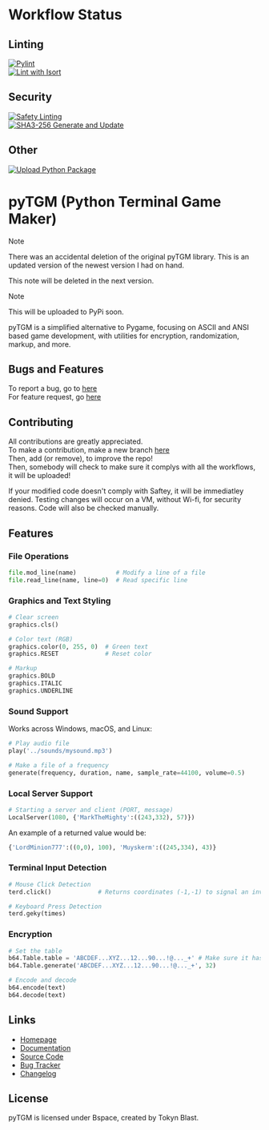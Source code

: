 # Workflow Status
## Linting
[![Pylint](https://github.com/TokynBlast/pyTGM/actions/workflows/pylint.yml/badge.svg)](https://github.com/TokynBlast/pyTGM/actions/workflows/pylint.yml)<br>
[![Lint with Isort](https://github.com/TokynBlast/pyTGM/actions/workflows/Isort.yml/badge.svg)](https://github.com/TokynBlast/pyTGM/actions/workflows/Isort.yml)<br>
## Security
[![Safety Linting](https://github.com/TokynBlast/pyTGM/actions/workflows/Saftey.yml/badge.svg)](https://github.com/TokynBlast/pyTGM/actions/workflows/Saftey.yml)<br>
[![SHA3-256 Generate and Update](https://github.com/TokynBlast/pyTGM/actions/workflows/generate-sha3-hashes.yml/badge.svg)](https://github.com/TokynBlast/pyTGM/actions/workflows/generate-sha3-hashes.yml)<br>

## Other
[![Upload Python Package](https://github.com/TokynBlast/pyTGM/actions/workflows/python-publish.yml/badge.svg)](https://github.com/TokynBlast/pyTGM/actions/workflows/python-publish.yml)

# pyTGM (Python Terminal Game Maker)

>[!NOTE]
> There was an accidental deletion of the original pyTGM library. This is an updated version of the newest version I had on hand.
>
>This note will be deleted in the next version.

>[!NOTE]
>This will be uploaded to PyPi soon.

pyTGM is a simplified alternative to Pygame, focusing on ASCII and ANSI based game development, with utilities for encryption, randomization, markup, and more.

## Bugs and Features
To report a bug, go to [here](https://github.com/TokynBlast/pyTGM/issues/new?assignees=&labels=&projects=&template=bug_report.md&title=)<br>
For feature request, go [here](https://github.com/TokynBlast/pyTGM/issues/new?assignees=&labels=&projects=&template=feature_request.md&title=)

## Contributing
All contributions are greatly appreciated.<br>
To make a contribution, make a new branch [here](https://github.com/TokynBlast/pyTGM/branches)<br>
Then, add (or remove), to improve the repo!<br>
Then, somebody will check to make sure it complys with all the workflows, it will be uploaded!

If your modified code doesn't comply with Saftey, it will be immediatley denied.
Testing changes will occur on a VM, without Wi-fi, for security reasons.
Code will also be checked manually.

## Features

### File Operations
```python
file.mod_line(name)           # Modify a line of a file
file.read_line(name, line=0)  # Read specific line
```

### Graphics and Text Styling
```python
# Clear screen
graphics.cls()

# Color text (RGB)
graphics.color(0, 255, 0)  # Green text
graphics.RESET             # Reset color

# Markup
graphics.BOLD
graphics.ITALIC
graphics.UNDERLINE
```

### Sound Support
Works across Windows, macOS, and Linux:
```python
# Play audio file
play('../sounds/mysound.mp3')

# Make a file of a frequency
generate(frequency, duration, name, sample_rate=44100, volume=0.5)
```

### Local Server Support
```python
# Starting a server and client (PORT, message)
LocalServer(1080, {'MarkTheMighty':((243,332), 57)})
```
An example of a returned value would be:
```python
{'LordMinion777':((0,0), 100), 'Muyskerm':((245,334), 43)}
```

### Terminal Input Detection
```python
# Mouse Click Detection
terd.click()             # Returns coordinates (-1,-1) to signal an invalid input.

# Keyboard Press Detection
terd.geky(times)
```

### Encryption
```python
# Set the table
b64.Table.table = 'ABCDEF...XYZ...12...90...!@..._+' # Make sure it has character that will be used, special chars are also usable
b64.Table.generate('ABCDEF...XYZ...12...90...!@..._+', 32)

# Encode and decode
b64.encode(text)
b64.decode(text)
```

## Links
- [Homepage](https://pytgm.tokynblast.space/home)
- [Documentation](https://pytgm.tokynblast.space/documentation/use)
- [Source Code](https://github.com/TokynBlast/pyTGM/tree/main)
- [Bug Tracker](https://github.com/TokynBlast/pyTGM/issues)
- [Changelog](https://github.com/TokynBlast/pyTGM/blob/main/CHANGELOG.txt)

## License
pyTGM is licensed under Bspace, created by Tokyn Blast.
